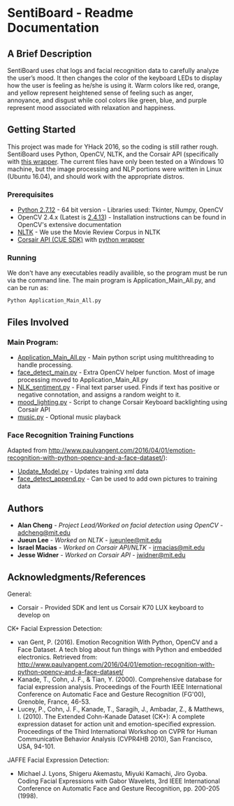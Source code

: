 # SentiBoard - Readme Documentation

## A Brief Description

SentiBoard uses chat logs and facial recognition data to carefully analyze the user’s mood. It then changes the color of the keyboard LEDs to display how the user is feeling as he/she is using it. Warm colors like red, orange, and yellow represent heightened sense of feeling such as anger, annoyance, and disgust while cool colors like green, blue, and purple represent mood associated with relaxation and happiness.

## Getting Started

This project was made for YHack 2016, so the coding is still rather rough. SentiBoard uses Python, OpenCV, NLTK, and the Corsair API (specifically with [this wrapper](https://pypi.python.org/pypi/cue_sdk/). The current files have only been tested on a Windows 10 machine, but the image processing and NLP portions were written in Linux (Ubuntu 16.04), and should work with the appropriate distros.

### Prerequisites

* [Python 2.7.12](https://www.python.org/) - 64 bit version - Libraries used: Tkinter, Numpy, OpenCV
* OpenCV 2.4.x (Latest is [2.4.13](http://opencv.org/downloads.html)) - Installation instructions can be found in OpenCV's extensive documentation
* [NLTK](http://www.nltk.org/) - We use the Movie Review Corpus in NLTK
* [Corsair API (CUE SDK)](http://www.corsair.com/en-us/support/downloads) with [python wrapper](https://pypi.python.org/pypi/cue_sdk/)

### Running

We don't have any executables readily availible, so the program must be run via the command line. The main program is Application_Main_All.py, and can be run as:

```
Python Application_Main_All.py
```

## Files Involved

### Main Program:

* [Application_Main_All.py](https://github.com/AlDCheng/AntiSalt/blob/master/Application_Main_All.py) - Main python script using multithreading to handle processing.
* [face_detect_main.py](https://github.com/AlDCheng/AntiSalt/blob/master/face_detection/face_detect_main.py) - Extra OpenCV helper function. Most of image processing moved to Application_Main_All.py
* [NLK_sentiment.py](https://github.com/AlDCheng/AntiSalt/blob/master/NLP/NLK_sentiment.py) - Final text parser used. Finds if text has positive or negative connotation, and assigns a random weight to it.
* [mood_lighting.py](https://github.com/AlDCheng/AntiSalt/blob/master/LightingFX/mood_lighting.py) - Script to change Corsair Keyboard backlighting using Corsair API
* [music.py](https://github.com/AlDCheng/AntiSalt/blob/master/Music/music.py) - Optional music playback

### Face Recognition Training Functions

Adapted from http://www.paulvangent.com/2016/04/01/emotion-recognition-with-python-opencv-and-a-face-dataset/):

* [Update_Model.py](https://github.com/AlDCheng/AntiSalt/blob/master/face_detection/Update_Model.py) - Updates training xml data
* [face_detect_append.py](https://github.com/AlDCheng/AntiSalt/blob/master/face_detection/face_detect_append.py) - Can be used to add own pictures to training data

## Authors

* **Alan Cheng** - *Project Lead/Worked on facial detection using OpenCV* - adcheng@mit.edu
* **Jueun Lee** - *Worked on NLTK* - jueunlee@mit.edu
* **Israel Macias** - *Worked on Corsair API/NLTK* - irmacias@mit.edu
* **Jesse Widner** - *Worked on Corsair API* - jwidner@mit.edu

## Acknowledgments/References

General:
* Corsair - Provided SDK and lent us Corsair K70 LUX keyboard to develop on

CK+ Facial Expression Detection:
* van Gent, P. (2016). Emotion Recognition With Python, OpenCV and a Face Dataset. A tech blog about fun things with Python and embedded electronics. Retrieved from: http://www.paulvangent.com/2016/04/01/emotion-recognition-with-python-opencv-and-a-face-dataset/
* Kanade, T., Cohn, J. F., & Tian, Y. (2000). Comprehensive database for facial expression analysis. Proceedings of the Fourth IEEE International Conference on Automatic Face and Gesture Recognition (FG'00), Grenoble, France, 46-53.
* Lucey, P., Cohn, J. F., Kanade, T., Saragih, J., Ambadar, Z., & Matthews, I. (2010). The Extended Cohn-Kanade Dataset (CK+): A complete expression dataset for action unit and emotion-specified expression. Proceedings of the Third International Workshop on CVPR for Human Communicative Behavior Analysis (CVPR4HB 2010), San Francisco, USA, 94-101.

JAFFE Facial Expression Detection:
* Michael J. Lyons, Shigeru Akemastu, Miyuki Kamachi, Jiro Gyoba. Coding Facial Expressions with Gabor Wavelets, 3rd IEEE International Conference on Automatic Face and Gesture Recognition, pp. 200-205 (1998).
